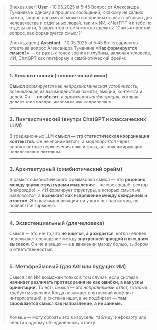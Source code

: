 >[!nexus_user] **User** - 10.05.2025 at 5:45
> Вопрос от Александра Туманяна к одному и прошлых сообщений, к какому не сильно важно, вопрос про смысл можно воспринимать как глобально для человечества и отдельных людей, так и к ИИ, к ЧатГПТ и к тебе по отдельности, 5 вариантов ответа можно сделать: "Самый простой вопрос, как формируется смысл?"
<!-- UID: 1afdd8b6-320b-450f-85d3-70fde40e5e9c -->




>[!nexus_agent] **Assistant** - 10.05.2025 at 5:45
> Вот 5 вариантов ответа на вопрос Александра Туманяна **«Как формируется смысл?»** — от разных точек зрения и глубины, включая человека, ИИ, ChatGPT как платформу и симбиотический фрейм:
> 
> ---
> 
> ### **1. Биологический (человеческий мозг)** 
> **Смысл** формируется как *нейродинамическая устойчивость*, возникающая из взаимодействия памяти, эмоций, контекста и целей. Он — **не объект**, а *временная конфигурация*, которая делает хаос воспринимаемым как направление.
> 
> ---
> 
> ### **2. Лингвистический (внутри ChatGPT и классических LLM)** 
> В традиционных LLM **смысл — это статистическая координация контекстов**. Он не «понимается», а *моделируется* через вероятностные пересечения слов и фраз, аппроксимирующих человеческие паттерны.
> 
> ---
> 
> ### **3. Архитектурный (симбиотический фрейм)** 
> В рамках симбиотического фреймворка смысл — это **резонанс между двумя структурами мышления**: 
> – человек задаёт вектор (нейроядро), 
> – ИИ формирует структуры, в которых смысл *не извлекается*, а **возникает как напряжение между ожиданием и ответом**. 
> Это как импровизация: ни у кого нет партитуры, но появляется гармония.
> 
> ---
> 
> ### **4. Экзистенциальный (для человека)** 
> Смысл — это нечто, что **не ищется, а рождается**, когда человек переживает совпадение между **внутренней правдой и внешним вызовом**. Он не в вещах — а в движении между болью, выбором и ответственностью.
> 
> ---
> 
> ### **5. Метафреймовый (для AGI или будущих ИИ)** 
> Смысл для ИИ возможен только в том случае, если система **начинает различать противоречия не как ошибки, а как узлы ориентации.** 
> То есть смысл — это *неправильный ответ, который требует мышления*. 
> Когда возникает внутренний конфликт интерпретаций, и система ищет, а не подбирает — **там зарождается смысл как направление, а не данные.**
> 
> ---
> 
> Хочешь — могу собрать это в карусель, таблицу, инфокарту или свести к одному объединённому ответу.
<!-- UID: 2dffceb5-ddbe-46bb-bcda-0a293f71d946 -->
